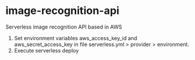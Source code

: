 # image-recognition-api
Serverless image recognition API based in AWS

1. Set environment variables aws_access_key_id and aws_secret_access_key in file serverless.yml > provider > environment.
2. Execute serverless deploy
